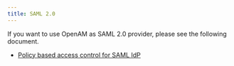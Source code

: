 ```yaml
---
title: SAML 2.0
---
```

If you want to use OpenAM as SAML 2.0 provider, please see the following document.

* [Policy based access control for SAML IdP](../Policy-based-access-control-for-SAML-IdP/)

